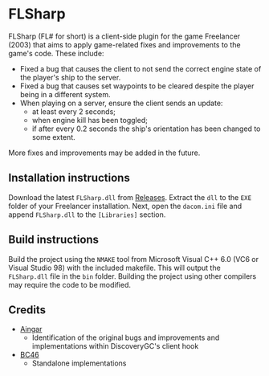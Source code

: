 # FLSharp
FLSharp (FL# for short) is a client-side plugin for the game Freelancer (2003) that aims to apply game-related fixes and improvements to the game's code.
These include:
- Fixed a bug that causes the client to not send the correct engine state of the player's ship to the server.
- Fixed a bug that causes set waypoints to be cleared despite the player being in a different system.
- When playing on a server, ensure the client sends an update:
    - at least every 2 seconds;
    - when engine kill has been toggled;
    - if after every 0.2 seconds the ship's orientation has been changed to some extent.

More fixes and improvements may be added in the future.

## Installation instructions
Download the latest `FLSharp.dll` from [Releases](https://github.com/BC46/FLSharp/releases). Extract the `dll` to the `EXE` folder of your Freelancer installation. Next, open the `dacom.ini` file and append `FLSharp.dll` to the `[Libraries]` section.

## Build instructions
Build the project using the `NMAKE` tool from Microsoft Visual C++ 6.0 (VC6 or Visual Studio 98) with the included makefile.
This will output the `FLSharp.dll` file in the `bin` folder.
Building the project using other compilers may require the code to be modified.

## Credits
- [Aingar](https://github.com/Aingar)
  - Identification of the original bugs and improvements and implementations within DiscoveryGC's client hook
- [BC46](https://github.com/BC46)
  - Standalone implementations
